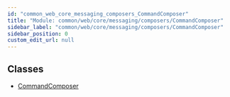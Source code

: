 ```yaml
---
id: "common_web_core_messaging_composers_CommandComposer"
title: "Module: common/web/core/messaging/composers/CommandComposer"
sidebar_label: "common/web/core/messaging/composers/CommandComposer"
sidebar_position: 0
custom_edit_url: null
---
```


## Classes

- [CommandComposer](../classes/common_web_core_messaging_composers_CommandComposer.CommandComposer.md)
